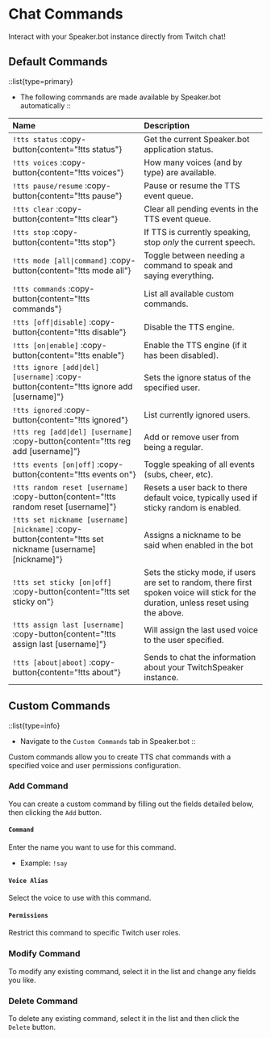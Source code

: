 # Chat Commands

Interact with your Speaker.bot instance directly from Twitch chat!

## Default Commands

::list{type=primary}
- The following commands are made available by Speaker.bot automatically
::

Name | Description
:----|:------------
`!tts status` :copy-button{content="!tts status"} | Get the current Speaker.bot application status.
`!tts voices` :copy-button{content="!tts voices"} | How many voices (and by type) are available.
`!tts pause/resume` :copy-button{content="!tts pause"} | Pause or resume the TTS event queue.
`!tts clear` :copy-button{content="!tts clear"} | Clear all pending events in the TTS event queue.
`!tts stop` :copy-button{content="!tts stop"} | If TTS is currently speaking, stop *only* the current speech.
`!tts mode [all\|command]` :copy-button{content="!tts mode all"} | Toggle between needing a command to speak and saying everything.
`!tts commands` :copy-button{content="!tts commands"} | List all available custom commands.
`!tts [off\|disable]` :copy-button{content="!tts disable"} | Disable the TTS engine.
`!tts [on\|enable]` :copy-button{content="!tts enable"} | Enable the TTS engine (if it has been disabled).
`!tts ignore [add\|del] [username]` :copy-button{content="!tts ignore add [username]"} | Sets the ignore status of the specified user.
`!tts ignored` :copy-button{content="!tts ignored"} | List currently ignored users.
`!tts reg [add\|del] [username]` :copy-button{content="!tts reg add [username]"} | Add or remove user from being a regular.
`!tts events [on\|off]` :copy-button{content="!tts events on"} | Toggle speaking of all events (subs, cheer, etc).
`!tts random reset [username]` :copy-button{content="!tts random reset [username]"} | Resets a user back to there default voice, typically used if sticky random is enabled.
`!tts set nickname [username] [nickname]` :copy-button{content="!tts set nickname [username] [nickname]"} | Assigns a nickname to be said when enabled in the bot
`!tts set sticky [on\|off]` :copy-button{content="!tts set sticky on"} | Sets the sticky mode, if users are set to random, there first spoken voice will stick for the duration, unless reset using the above.
`!tts assign last [username]` :copy-button{content="!tts assign last [username]"} | Will assign the last used voice to the user specified.
`!tts [about\|aboot]` :copy-button{content="!tts about"} | Sends to chat the information about your TwitchSpeaker instance.

## Custom Commands

::list{type=info}
- Navigate to the `Custom Commands` tab in Speaker.bot
::

Custom commands allow you to create TTS chat commands with a specified voice and user permissions configuration.

### Add Command
You can create a custom command by filling out the fields detailed below, then clicking the `Add` button.

#### `Command`
Enter the name you want to use for this command.
- Example: `!say`

#### `Voice Alias`
Select the voice to use with this command.

#### `Permissions`
Restrict this command to specific Twitch user roles.

### Modify Command
To modify any existing command, select it in the list and change any fields you like.

### Delete Command
To delete any existing command, select it in the list and then click the `Delete` button.
